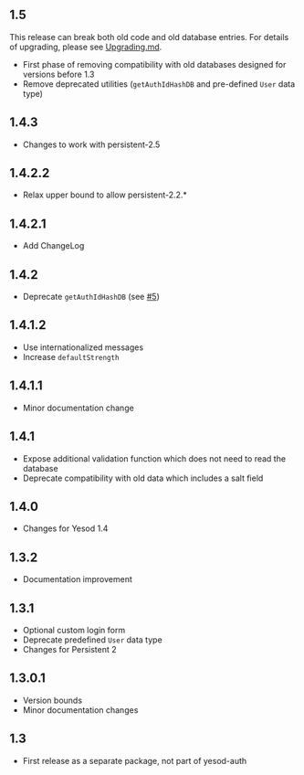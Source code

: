 ## 1.5

This release can break both old code and old database entries.  For details
of upgrading, please see
[Upgrading.md](https://github.com/paul-rouse/yesod-auth-hashdb/blob/master/Upgrading.md).

* First phase of removing compatibility with old databases designed for versions before 1.3
* Remove deprecated utilities (`getAuthIdHashDB` and pre-defined `User` data type)

## 1.4.3

* Changes to work with persistent-2.5

## 1.4.2.2

* Relax upper bound to allow persistent-2.2.*

## 1.4.2.1

* Add ChangeLog

## 1.4.2

* Deprecate `getAuthIdHashDB` (see [#5](https://github.com/paul-rouse/yesod-auth-hashdb/issues/5))

## 1.4.1.2

* Use internationalized messages
* Increase `defaultStrength`

## 1.4.1.1

* Minor documentation change

## 1.4.1

* Expose additional validation function which does not need to read the database
* Deprecate compatibility with old data which includes a salt field

## 1.4.0

* Changes for Yesod 1.4

## 1.3.2

* Documentation improvement

## 1.3.1

* Optional custom login form
* Deprecate predefined `User` data type
* Changes for Persistent 2

## 1.3.0.1

* Version bounds
* Minor documentation changes

## 1.3

* First release as a separate package, not part of yesod-auth
